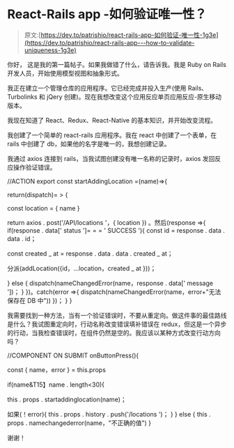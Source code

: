 # React-Rails app -如何验证唯一性？

> 原文:[https://dev.to/patrishio/react-rails-app-如何验证-唯一性-1g3e](https://dev.to/patrishio/react-rails-app---how-to-validate-uniqueness-1g3e)

你好，
这是我的第一篇帖子。如果我做错了什么，请告诉我。我是 Ruby on Rails 开发人员，开始使用模型视图和抽象形式。

我正在建立一个管理仓库的应用程序。它已经完成并投入生产(使用 Rails、Turbolinks 和 jQery 创建)。现在我想改变这个应用反应单页应用反应-原生移动版本。

我现在知道了 React、Redux、React-Native 的基本知识，并开始改变流程。

我创建了一个简单的 react-rails 应用程序。我在 react 中创建了一个表单，在 rails 中创建了 db，如果他的名字是唯一的，我想创建记录。

我通过 axios 连接到 rails，当我试图创建没有唯一名称的记录时，axios 发回反应操作验证错误。

//ACTION
export const startAddingLocation =(name)=>{

return(dispatch)= > {

const location = { name }

return axios . post('/API/locations '，{ location })
。然后(response =>{
if(response . data[' status ']= = = ' SUCCESS '){
const id = response . data . data . id；

const created _ at = response . data . data . created _ at；

分派(addLocation({id，...location，created _ at }))；

}
else {
dispatch(nameChangedError(name，response . data[' message '])；
}
})。catch(error =>{
dispatch(nameChangedError(name，error+"无法保存在 DB 中"))
})；
}
}

我需要找到一种方法，当有一个验证错误时，不要从重定向。做这件事的最佳路线是什么？我试图重定向时，行动名称改变错误填补错误在 redux，但这是一个异步的行动，当我检查错误时，在组件仍然是空的。我应该以某种方式改变行动方向吗？

//COMPONENT ON SUBMIT
onButtonPress(){

const { name，error } = this.props

if(name&T15】name . length<30){

this . props . startaddinglocation(name)；

如果(！error){
this . props . history . push('/locations ')；
}
} else {
this . props . namechangederror(name，"不正确的值")
}

谢谢！